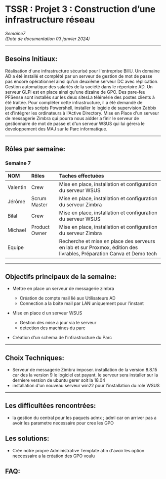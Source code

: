 # TSSR : Projet 3 : Construction d’une infrastructure réseau

_Semaine7_  
_(Date de documentation 03 janvier 2024)_
________


## **Besoins Initiaux:**

Réalisation d'une infrastructure sécurisé pour l'entreprise BillU. Un domaine AD a été installé et complété par un serveur de gestion de mot de passe pas encore opérationnel ainsi qu'un deuxième serveur DC avec réplication. Gestion automatique des salariés de la société dans le répertoire AD. Un serveur GLPI est en place ainsi qu'une dizaine de GPO. Des pare-feu PFSense sont installés sur les deux sitesLa télémérie des postes clients à été traitée. Pour compléter cette infrastructure, il a été demandé de journaliser les scripts Powershell, installer  le logicie de supervision Zabbix et d'intégrer les ordinateurs à l'Active Directory. Mise en Place d'un serveur de messagerie Zimbra qui pourra nous aidder a finir le serveur de gestionnaire de mot de passe et d'un serveur WSUS qui lui gérera le developpement des MAJ sur le Parc informatique. 
_________
## **Rôles par semaine:**

### Semaine 7 
| NOM | Rôles | Taches effectuées |
| :-- |:----- | :---------- |
| Valentin | Crew |  Mise en place, installation et configuration du serveur WSUS|
| Jérôme  | Scrum Master | Mise en place, installation et configuration du serveur Zimbra |
| Bilal | Crew | Mise en place, installation et configuration du serveur WSUS |
| Michael | Product Owner | Mise en place, installation et configuration du serveur Zimbra |
| Equipe |  | Recherche et mise en place des serveurs en lab et sur Proxmox, édition des livrables, Préparation Canva et Demo tech |

__________

## **Objectifs principaux de la semaine:**

- Mettre en place un serveur de messagerie zimbra
	- Création de compte mail lié aux Utilisateurs AD
	- Connection a la boite mail par LAN uniquement pour l'instant

 
- Mise en place d un serveur WSUS
	- Gestion des mise a jour via le serveur 
	- detection des machines du parc

- Création d'un schema de l'infrastructure du Parc
____________      


## **Choix Techniques:**

- Serveur de messagerie Zimbra imposer. installation de la version 8.8.15 car des la version 9 le logiciel est payant. le serveur sera installer sur la derniere version de ubuntu gerer soit la 18.04
- installation d'un nouveau serveur win22 pour l'installation du role WSUS  
________________


## **Les difficultées rencontrées:** 

- la gestion du central pour les paquets admx ; adml car on arriver pas a avoir les parametre necessaire pour cree les GPO 

## **Les solutions:** 

- Crée notre propre Administrative Template afin d'avoir les option neccessaire a la création des GPO voulu

## **FAQ:**
